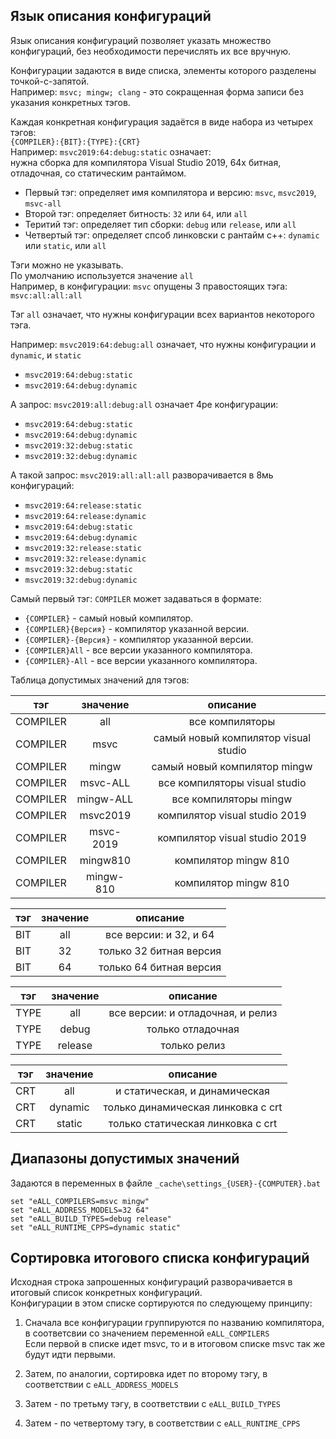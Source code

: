 ﻿
Язык описания конфигураций
--------------------------

Язык описания конфигураций позволяет указать множество конфигураций, 
без необходимости перечислять их все вручную.


Конфигурации задаются в виде списка, элементы которого разделены точкой-с-запятой.  
Например: `msvc; mingw; clang`  - это сокращенная форма записи без указания конкретных тэгов.  



Каждая конкретная конфигурация задаётся в виде набора  из четырех тэгов:  
`{COMPILER}:{BIT}:{TYPE}:{CRT}`  
Например: `msvc2019:64:debug:static` означает:  
нужна сборка для компилятора Visual Studio 2019, 
64х битная, отладочная, со статическим рантаймом.  

- Первый тэг: определяет имя компилятора и версию: `msvc`, `msvc2019`, `msvc-all`  
- Второй тэг: определяет битность: `32` или `64`, или `all`  
- Теритий тэг: определяет тип сборки: `debug` или `release`, или `all`  
- Четвертый тэг: определяет спсоб линковски с рантайм с++: `dynamic` или `static`, или `all`  



Тэги можно не указывать.  
По умолчанию используется значение `all`  
Например, в конфигурации: `msvc` опущены 3 правостоящих тэга: `msvc:all:all:all`  

Тэг `all` означает, что нужны конфигурации всех вариантов некоторого тэга.  

Например: `msvc2019:64:debug:all` означает, что нужны конфигурации и `dynamic`, и `static`
- `msvc2019:64:debug:static`  
- `msvc2019:64:debug:dynamic`  


А запрос: `msvc2019:all:debug:all` означает 4ре конфигурации:  
- `msvc2019:64:debug:static`  
- `msvc2019:64:debug:dynamic`  
- `msvc2019:32:debug:static`  
- `msvc2019:32:debug:dynamic`  


А такой запрос: `msvc2019:all:all:all` разворачивается в 8мь конфигураций:
- `msvc2019:64:release:static`  
- `msvc2019:64:release:dynamic`  
- `msvc2019:64:debug:static`  
- `msvc2019:64:debug:dynamic`  
- `msvc2019:32:release:static`  
- `msvc2019:32:release:dynamic`  
- `msvc2019:32:debug:static`  
- `msvc2019:32:debug:dynamic`  


Самый первый тэг: `COMPILER` может задаваться в формате:  
- `{COMPILER}`          - самый новый компилятор.  
- `{COMPILER}{Версия}`  - компилятор указанной версии.  
- `{COMPILER}-{Версия}` - компилятор указанной версии.  
- `{COMPILER}All`       - все версии указанного компилятора.  
- `{COMPILER}-All`      - все версии указанного компилятора.  

Таблица допустимых значений для тэгов:

|    тэг   | значение  |         описание                     |
|:--------:|:---------:|:------------------------------------:|
| COMPILER | all       | все компиляторы                      |
| COMPILER | msvc      | самый новый компилятор visual studio |
| COMPILER | mingw     | самый новый компилятор mingw         |
| COMPILER | msvc-ALL  | все компиляторы visual studio        |
| COMPILER | mingw-ALL | все компиляторы mingw                |
| COMPILER | msvc2019  | компилятор visual studio 2019        |
| COMPILER | msvc-2019 | компилятор visual studio 2019        |
| COMPILER | mingw810  | компилятор mingw 810                 |
| COMPILER | mingw-810 | компилятор mingw 810                 |


|    тэг   | значение  |         описание                     |
|:--------:|:---------:|:------------------------------------:|
| BIT      | all       | все версии: и 32, и 64               |
| BIT      | 32        | только 32 битная версия              |
| BIT      | 64        | только 64 битная версия              |

|    тэг   | значение  |         описание                     |
|:--------:|:---------:|:------------------------------------:|
| TYPE     | all       | все версии: и отладочная, и релиз    |
| TYPE     | debug     | только отладочная                    |
| TYPE     | release   | только релиз                         |

|    тэг   | значение  |         описание                     |
|:--------:|:---------:|:------------------------------------:|
| CRT      | all       | и статическая, и динамическая        |
| CRT      | dynamic   | только динамическая линковка с crt   |
| CRT      | static    | только статическая линковка с crt    |


Диапазоны допустимых значений
-----------------------------
Задаются в переменных в файле `_cache\settings_{USER}-{COMPUTER}.bat`  
```
set "eALL_COMPILERS=msvc mingw" 
set "eALL_ADDRESS_MODELS=32 64" 
set "eALL_BUILD_TYPES=debug release" 
set "eALL_RUNTIME_CPPS=dynamic static" 
```

Сортировка итогового списка конфигураций
----------------------------------------

Исходная строка запрошенных конфигураций 
разворачивается в итоговый список конкретных конфигураций.  
Конфигурации в этом списке сортируются по следующему принципу:  

1. Сначала все конфигурации группируются по названию компилятора, 
в соответсвии со значением переменной `eALL_COMPILERS`  
Если первой в списке идет msvc, то и в итоговом списке msvc так же будут идти первыми.  

2. Затем, по аналогии, сортировка идет по второму тэгу, в соответствии с `eALL_ADDRESS_MODELS`  
2. Затем - по третьму тэгу, в соответствии с `eALL_BUILD_TYPES`  
3. Затем - по четвертому тэгу, в соответствии с `eALL_RUNTIME_CPPS`  

